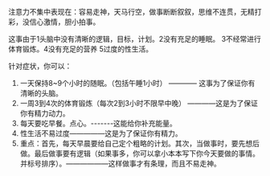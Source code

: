 注意力不集中表现在：容易走神，天马行空，做事断断叙叙，思维不连贯，无精打彩，没信心激情，胆小拍事。

这事由于1头脑中没有清晰的逻辑，目标，计划。2没有充足的睡眠。 3不经常进行体育锻炼。4没有充足的营养 5过度的性生活。

针对症状，你可以：

1. 一天保持8~9个小时的随眠。（包括午睡1小时） ———— 这事为了保证你有清晰的头脑。
2. 一周3到4次的体育锻炼（每次2到3小时不限早中晚） ————这是为了保证你有精力动力。
3. 每天要吃早餐。点心。-------这能给你补充能量。
4. 性生活不易过度—————这是为了保证你有精力。
5. 重点：首先，每天早晨要给自己定个粗略的计划。其次，当做事时，要先想后做。最后做事要有逻辑（如果事多，你可以拿小本本写下你今天要做的事情。并标号排序）。——————这样做事才有条理，而且不易走神。